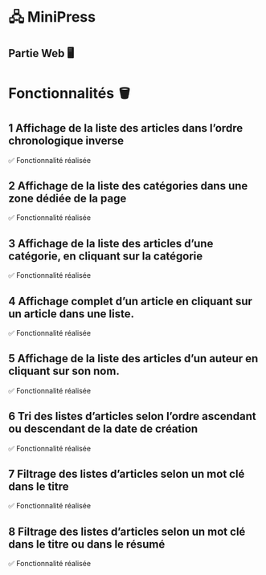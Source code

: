 # 🖧 MiniPress
## Partie Web 🖥️

# Fonctionnalités 🪣
## 1 Affichage de la liste des articles dans l’ordre chronologique inverse
✅ Fonctionnalité réalisée
## 2 Affichage de la liste des catégories dans une zone dédiée de la page
✅ Fonctionnalité réalisée
## 3 Affichage de la liste des articles d’une catégorie, en cliquant sur la catégorie
✅ Fonctionnalité réalisée
## 4 Affichage complet d’un article en cliquant sur un article dans une liste.
✅ Fonctionnalité réalisée
## 5 Affichage de la liste des articles d’un auteur en cliquant sur son nom.
✅ Fonctionnalité réalisée
## 6 Tri des listes d’articles selon l’ordre ascendant ou descendant de la date de création
✅ Fonctionnalité réalisée
## 7 Filtrage des listes d’articles selon un mot clé dans le titre
✅ Fonctionnalité réalisée
## 8 Filtrage des listes d’articles selon un mot clé dans le titre ou dans le résumé
✅ Fonctionnalité réalisée